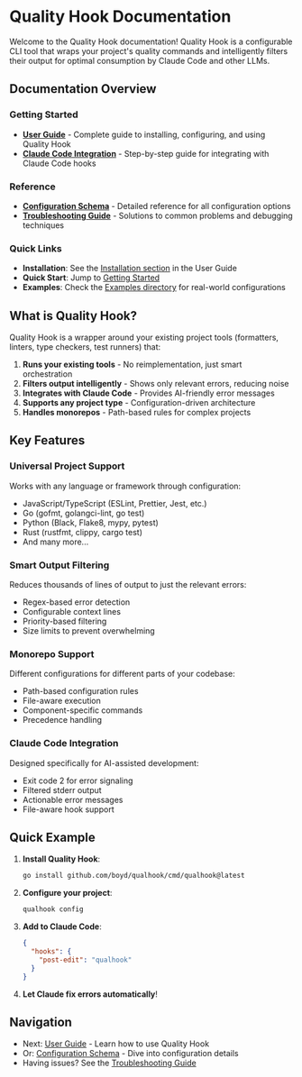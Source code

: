 # Quality Hook Documentation

Welcome to the Quality Hook documentation! Quality Hook is a configurable CLI tool that wraps your project's quality commands and intelligently filters their output for optimal consumption by Claude Code and other LLMs.

## Documentation Overview

### Getting Started

- **[User Guide](user-guide.md)** - Complete guide to installing, configuring, and using Quality Hook
- **[Claude Code Integration](claude-code-integration.md)** - Step-by-step guide for integrating with Claude Code hooks

### Reference

- **[Configuration Schema](configuration-schema.md)** - Detailed reference for all configuration options
- **[Troubleshooting Guide](troubleshooting.md)** - Solutions to common problems and debugging techniques

### Quick Links

- **Installation**: See the [Installation section](user-guide.md#installation) in the User Guide
- **Quick Start**: Jump to [Getting Started](user-guide.md#getting-started)
- **Examples**: Check the [Examples directory](../examples/) for real-world configurations

## What is Quality Hook?

Quality Hook is a wrapper around your existing project tools (formatters, linters, type checkers, test runners) that:

1. **Runs your existing tools** - No reimplementation, just smart orchestration
2. **Filters output intelligently** - Shows only relevant errors, reducing noise
3. **Integrates with Claude Code** - Provides AI-friendly error messages
4. **Supports any project type** - Configuration-driven architecture
5. **Handles monorepos** - Path-based rules for complex projects

## Key Features

### Universal Project Support

Works with any language or framework through configuration:
- JavaScript/TypeScript (ESLint, Prettier, Jest, etc.)
- Go (gofmt, golangci-lint, go test)
- Python (Black, Flake8, mypy, pytest)
- Rust (rustfmt, clippy, cargo test)
- And many more...

### Smart Output Filtering

Reduces thousands of lines of output to just the relevant errors:
- Regex-based error detection
- Configurable context lines
- Priority-based filtering
- Size limits to prevent overwhelming

### Monorepo Support

Different configurations for different parts of your codebase:
- Path-based configuration rules
- File-aware execution
- Component-specific commands
- Precedence handling

### Claude Code Integration

Designed specifically for AI-assisted development:
- Exit code 2 for error signaling
- Filtered stderr output
- Actionable error messages
- File-aware hook support

## Quick Example

1. **Install Quality Hook**:
   ```bash
   go install github.com/boyd/qualhook/cmd/qualhook@latest
   ```

2. **Configure your project**:
   ```bash
   qualhook config
   ```

3. **Add to Claude Code**:
   ```json
   {
     "hooks": {
       "post-edit": "qualhook"
     }
   }
   ```

4. **Let Claude fix errors automatically**!

## Navigation

- Next: [User Guide](user-guide.md) - Learn how to use Quality Hook
- Or: [Configuration Schema](configuration-schema.md) - Dive into configuration details
- Having issues? See the [Troubleshooting Guide](troubleshooting.md)